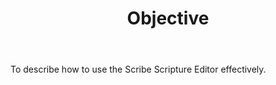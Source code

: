 ﻿---
id: p0-1-objective
sidebar_label: Objective
title: Objective
slug: /
---

To describe how to use the Scribe Scripture Editor effectively.

